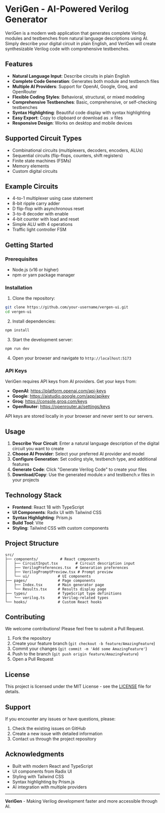 # VeriGen - AI-Powered Verilog Generator

VeriGen is a modern web application that generates complete Verilog modules and testbenches from natural language descriptions using AI. Simply describe your digital circuit in plain English, and VeriGen will create synthesizable Verilog code with comprehensive testbenches.

## Features

- **Natural Language Input**: Describe circuits in plain English
- **Complete Code Generation**: Generates both module and testbench files
- **Multiple AI Providers**: Support for OpenAI, Google, Groq, and OpenRouter
- **Flexible Coding Styles**: Behavioral, structural, or mixed modeling
- **Comprehensive Testbenches**: Basic, comprehensive, or self-checking testbenches
- **Syntax Highlighting**: Beautiful code display with syntax highlighting
- **Easy Export**: Copy to clipboard or download as .v files
- **Responsive Design**: Works on desktop and mobile devices

## Supported Circuit Types

- Combinational circuits (multiplexers, decoders, encoders, ALUs)
- Sequential circuits (flip-flops, counters, shift registers)
- Finite state machines (FSMs)
- Memory elements
- Custom digital circuits

## Example Circuits

- 4-to-1 multiplexer using case statement
- 8-bit ripple carry adder
- D flip-flop with asynchronous reset
- 3-to-8 decoder with enable
- 4-bit counter with load and reset
- Simple ALU with 4 operations
- Traffic light controller FSM

## Getting Started

### Prerequisites

- Node.js (v16 or higher)
- npm or yarn package manager

### Installation

1. Clone the repository:
```bash
git clone https://github.com/your-username/vergen-ui.git
cd vergen-ui
```

2. Install dependencies:
```bash
npm install
```

3. Start the development server:
```bash
npm run dev
```

4. Open your browser and navigate to `http://localhost:5173`

### API Keys

VeriGen requires API keys from AI providers. Get your keys from:

- **OpenAI**: https://platform.openai.com/api-keys
- **Google**: https://aistudio.google.com/app/apikey
- **Groq**: https://console.groq.com/keys
- **OpenRouter**: https://openrouter.ai/settings/keys

API keys are stored locally in your browser and never sent to our servers.

## Usage

1. **Describe Your Circuit**: Enter a natural language description of the digital circuit you want to create
2. **Choose AI Provider**: Select your preferred AI provider and model
3. **Configure Generation**: Set coding style, testbench type, and additional features
4. **Generate Code**: Click "Generate Verilog Code" to create your files
5. **Download/Copy**: Use the generated module.v and testbench.v files in your projects

## Technology Stack

- **Frontend**: React 18 with TypeScript
- **UI Components**: Radix UI with Tailwind CSS
- **Syntax Highlighting**: Prism.js
- **Build Tool**: Vite
- **Styling**: Tailwind CSS with custom components

## Project Structure

```
src/
├── components/          # React components
│   ├── CircuitInput.tsx        # Circuit description input
│   ├── VerilogPreferences.tsx  # Generation preferences
│   ├── VerilogPromptPreview.tsx # Prompt preview
│   └── ui/             # UI components
├── pages/              # Page components
│   ├── Index.tsx       # Main generator page
│   └── Results.tsx     # Results display page
├── types/              # TypeScript type definitions
│   └── verilog.ts      # Verilog-related types
└── hooks/              # Custom React hooks
```

## Contributing

We welcome contributions! Please feel free to submit a Pull Request.

1. Fork the repository
2. Create your feature branch (`git checkout -b feature/AmazingFeature`)
3. Commit your changes (`git commit -m 'Add some AmazingFeature'`)
4. Push to the branch (`git push origin feature/AmazingFeature`)
5. Open a Pull Request

## License

This project is licensed under the MIT License - see the [LICENSE](LICENSE) file for details.

## Support

If you encounter any issues or have questions, please:

1. Check the existing issues on GitHub
2. Create a new issue with detailed information
3. Contact us through the project repository

## Acknowledgments

- Built with modern React and TypeScript
- UI components from Radix UI
- Styling with Tailwind CSS
- Syntax highlighting by Prism.js
- AI integration with multiple providers

---

**VeriGen** - Making Verilog development faster and more accessible through AI.
